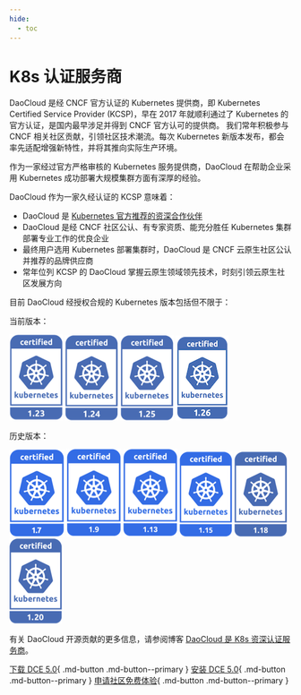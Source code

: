 ```yaml
---
hide:
  - toc
---
```


# K8s 认证服务商

DaoCloud 是经 CNCF 官方认证的 Kubernetes 提供商，即 Kubernetes Certified Service Provider (KCSP)，早在 2017 年就顺利通过了 Kubernetes 的官方认证，是国内最早涉足并得到 CNCF 官方认可的提供商。
我们常年积极参与 CNCF 相关社区贡献，引领社区技术潮流。每次 Kubernetes 新版本发布，都会率先适配增强新特性，并将其推向实际生产环境。

作为一家经过官方严格审核的 Kubernetes 服务提供商，DaoCloud 在帮助企业采用 Kubernetes 成功部署大规模集群方面有深厚的经验。

DaoCloud 作为一家久经认证的 KCSP 意味着：

- DaoCloud 是 [Kubernetes 官方推荐的资深合作伙伴](https://kubernetes.io/partners/)
- DaoCloud 是经 CNCF 社区公认、有专家资质、能充分胜任 Kubernetes 集群部署专业工作的优良企业
- 最终用户选用 Kubernetes 部署集群时，DaoCloud 是 CNCF 云原生社区公认并推荐的品牌供应商
- 常年位列 KCSP 的 DaoCloud 掌握云原生领域领先技术，时刻引领云原生社区发展方向

目前 DaoCloud 经授权合规的 Kubernetes 版本包括但不限于：

当前版本：

[![1.23](../images/1.23.png)](https://github.com/cncf/k8s-conformance/pull/2072)
[![1.24](../images/1.24.png)](https://github.com/cncf/k8s-conformance/pull/2239)
[![1.25](../images/1.25.png)](https://github.com/cncf/k8s-conformance/pull/2240)
[![1.26](../images/1.26.png)](https://github.com/cncf/k8s-conformance/pull/2451)

历史版本：

[![1.7](../images/1.7.png)](https://github.com/cncf/k8s-conformance/pull/68)
[![1.9](../images/1.9.png)](https://github.com/cncf/k8s-conformance/pull/210)
[![1.13](../images/1.13.png)](https://github.com/cncf/k8s-conformance/pull/418)
[![1.15](../images/1.15.png)](https://github.com/cncf/k8s-conformance/pull/794)
[![1.18](../images/1.18.png)](https://github.com/cncf/k8s-conformance/pull/1144)
[![1.20](../images/1.20.png)](https://github.com/cncf/k8s-conformance/pull/1463)

<!--
Source: https://github.com/cncf/artwork/tree/master/projects/kubernetes/certified-kubernetes
-->

有关 DaoCloud 开源贡献的更多信息，请参阅博客 [DaoCloud 是 K8s 资深认证服务商](../blogs/kcsp.md)。

[下载 DCE 5.0](../download/dce5.md){ .md-button .md-button--primary }
[安装 DCE 5.0](../install/intro.md){ .md-button .md-button--primary }
[申请社区免费体验](license0.md){ .md-button .md-button--primary }
